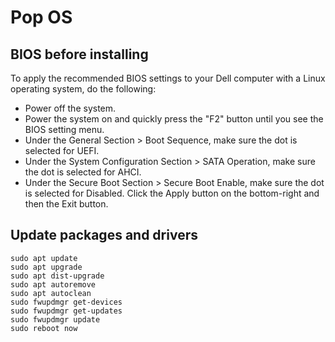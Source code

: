 # Pop OS

## BIOS before installing

To apply the recommended BIOS settings to your Dell computer with a Linux operating system, do the following:

* Power off the system.
* Power the system on and quickly press the "F2" button until you see the BIOS setting menu.
* Under the General Section > Boot Sequence, make sure the dot is selected for UEFI.
* Under the System Configuration Section > SATA Operation, make sure the dot is selected for AHCI.
* Under the Secure Boot Section > Secure Boot Enable, make sure the dot is selected for Disabled. 
Click the Apply button on the bottom-right and then the Exit button.

## Update packages and drivers

```shell script
sudo apt update
sudo apt upgrade
sudo apt dist-upgrade
sudo apt autoremove
sudo apt autoclean
sudo fwupdmgr get-devices
sudo fwupdmgr get-updates
sudo fwupdmgr update
sudo reboot now
```

